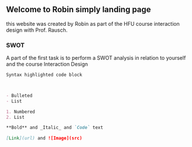 ## Welcome to Robin simply landing page

this website was created by Robin as part of the HFU course interaction design with Prof. Rausch.


### SWOT

A part of the first task is to perform a SWOT analysis in relation to yourself and the course Interaction Design

```markdown
Syntax highlighted code block



- Bulleted
- List

1. Numbered
2. List

**Bold** and _Italic_ and `Code` text

[Link](url) and ![Image](src)
```
